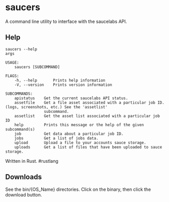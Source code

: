 # saucers

A command line utility to interface with the saucelabs API.

## Help

```text
saucers --help
args

USAGE:
    saucers [SUBCOMMAND]

FLAGS:
    -h, --help       Prints help information
    -V, --version    Prints version information

SUBCOMMANDS:
    apistatus    Get the current saucelabs API status.
    assetfile    Get a file asset associated with a particular job ID. (logs, screenshots, etc.) See the 'assetlist'
                 subcommand.
    assetlist    Get the asset list associated with a particular job ID
    help         Prints this message or the help of the given subcommand(s)
    job          Get data about a particular job ID.
    jobs         Get a list of jobs data.
    upload       Upload a file to your accounts sauce storage.
    uploads      Get a list of files that have been uploaded to sauce storage.
```

Written in Rust. #rustlang

## Downloads

See the bin/{OS_Name} directories. Click on the binary, then click the download button.
